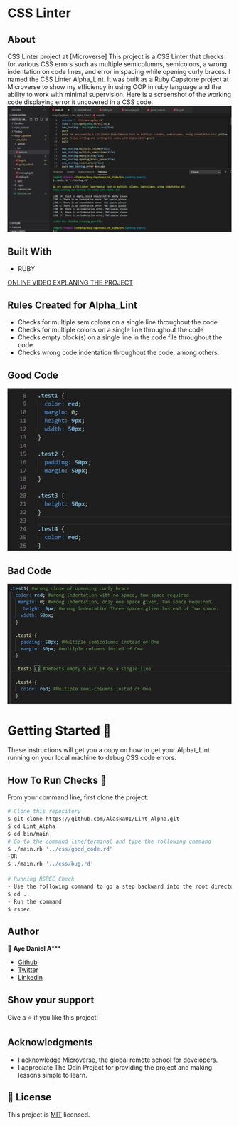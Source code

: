 # CSS Linter

## About
CSS Linter project at [Microverse]
This project is a CSS Linter that checks for various CSS errors such as multiple semicolumns, semicolons, a wrong indentation on code lines, and error in spacing while opening curly braces. I named the CSS Linter Alpha_Lint. It was built as a Ruby Capstone project at Microverse to show my efficiency in using OOP in ruby language and the ability to work with minimal supervision. Here is a screenshot of the working code displaying error it uncovered in a CSS code.
![screenshot](./assets/errors.JPG)
 
## Built With

- RUBY

[ONLINE VIDEO EXPLANING THE PROJECT](https://www.loom.com/share/cc99f6a5bf9c4013ac8093cd370eec0c)


## Rules Created for Alpha_Lint

- Checks for multiple semicolons on a single line throughout the code
- Checks for multiple colons on a single line throughout the code
- Checks empty block(s) on a single line in the code file throughout the code
- Checks wrong code indentation throughout the code, among others.

## Good Code
![screenshot](./assets/goodcode.JPG)
 
 ## Bad Code
 ![screenshot](./assets/badcode.JPG)



# Getting Started 🚀

These instructions will get you a copy on how to get your Alphat_Lint running on your local machine to debug CSS code errors.

## How To Run Checks 🔧

From your command line, first clone the project:  

```bash
# Clone this repository
$ git clone https://github.com/Alaska01/Lint_Alpha.git
$ cd Lint_Alpha
$ cd bin/main
# Go to the command line/terminal and type the following command
$ ./main.rb '../css/good_code.rd'
-OR
$ ./main.rb '../css/bug.rd'

# Running RSPEC Check
- Use the following command to go a step backward into the root directory
$ cd ..
- Run the command
$ rspec

```

## Author
👤 **Aye Daniel A*****

- [Github](https://github.com/Alaska01)
- [Twitter](https://twitter.com/AyeAsoo)
- [Linkedin](https://www.linkedin.com/in/daniel-asoo-aye/)

## Show your support

Give a ⭐️ if you like this project!

## Acknowledgments

- I acknowledge Microverse, the global remote school for developers.
- I appreciate The Odin Project for providing the project and making lessons simple to learn.

## 📝 License

This project is [MIT](lic.url) licensed.
